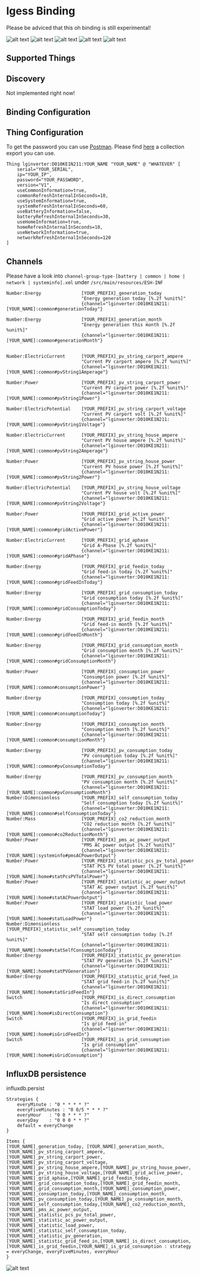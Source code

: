 # lgess Binding

Please be adviced that this oh binding is still experimental!

![alt text][paperUIControl]
![alt text][paperUIConfiguration]
![alt text][paperUIConfigurationProperties]
![alt text][paperUIConfiguration1]
![alt text][paperUIConfiguration2]

## Supported Things

## Discovery

Not implemented right now!

## Binding Configuration

## Thing Configuration

To get the password you can use [Postman][postman]. Please find [here](/blob/master/ressources/LGEnerVuESS.postman_collection.json) a collection export you can use.

```
Thing lginverter:D010KE1N211:YOUR_NAME "YOUR_NAME" @ "WHATEVER" [
    serial="YOUR_SERIAL",
    ip="YOUR_IP",
    password="YOUR_PASSWORD",
    version="V1",
    useCommonInformation=true,
    commonRefreshInternalInSeconds=10,
    useSystemInformation=true,
    systemRefreshInternalInSeconds=60,
    useBatteryInformation=false,
    batteryRefreshInternalInSeconds=30,
    useHomeInformation=true,
    homeRefreshInternalInSeconds=10,
    useNetworkInformation=true,
    networkRefreshInternalInSeconds=120
]
```
## Channels

Please have a look into `channel-group-type-[battery | common | home | network | systeminfo].xml` under `/src/main/resources/ESH-INF`

```
Number:Energy               [YOUR_PREFIX]_generation_today
                            "Energy generation today [%.2f %unit%]"
                            {channel="lginverter:D010KE1N211:[YOUR_NAME]:common#generationToday"}

Number:Energy               [YOUR_PREFIX]_generation_month
                            "Energy generation this month [%.2f %unit%]"
                            {channel="lginverter:D010KE1N211:[YOUR_NAME]:common#generationMonth"}


Number:ElectricCurrent      [YOUR_PREFIX]_pv_string_carport_ampere
                            "Current PV carport ampere [%.2f %unit%]"
                            {channel="lginverter:D010KE1N211:[YOUR_NAME]:common#pvString1Amperage"}

Number:Power                [YOUR_PREFIX]_pv_string_carport_power
                            "Current PV carport power [%.2f %unit%]"
                            {channel="lginverter:D010KE1N211:[YOUR_NAME]:common#pvString1Power"}

Number:ElectricPotential    [YOUR_PREFIX]_pv_string_carport_voltage
                            "Current PV carport volt [%.2f %unit%]"
                            {channel="lginverter:D010KE1N211:[YOUR_NAME]:common#pvString1Voltage"}

Number:ElectricCurrent      [YOUR_PREFIX]_pv_string_house_ampere
                            "Current PV house ampere [%.2f %unit%]"
                            {channel="lginverter:D010KE1N211:[YOUR_NAME]:common#pvString2Amperage"}

Number:Power                [YOUR_PREFIX]_pv_string_house_power
                            "Current PV house power [%.2f %unit%]"
                            {channel="lginverter:D010KE1N211:[YOUR_NAME]:common#pvString2Power"}

Number:ElectricPotential    [YOUR_PREFIX]_pv_string_house_voltage
                            "Current PV house volt [%.2f %unit%]"
                            {channel="lginverter:D010KE1N211:[YOUR_NAME]:common#pvString2Voltage"}

Number:Power                [YOUR_PREFIX]_grid_active_power
                            "Grid active power [%.2f %unit%]"
                            {channel="lginverter:D010KE1N211:[YOUR_NAME]:common#gridActivePower"}

Number:ElectricCurrent      [YOUR_PREFIX]_grid_aphase
                            "Grid A-Phase [%.2f %unit%]"
                            {channel="lginverter:D010KE1N211:[YOUR_NAME]:common#gridAPhase"}

Number:Energy               [YOUR_PREFIX]_grid_feedin_today
                            "Grid feed-in today [%.2f %unit%]"
                            {channel="lginverter:D010KE1N211:[YOUR_NAME]:common#gridFeedInToday"}

Number:Energy               [YOUR_PREFIX]_grid_consumption_today
                            "Grid consumption today [%.2f %unit%]"
                            {channel="lginverter:D010KE1N211:[YOUR_NAME]:common#gridConsumptionToday"}

Number:Energy               [YOUR_PREFIX]_grid_feedin_month
                            "Grid feed-in month [%.2f %unit%]"
                            {channel="lginverter:D010KE1N211:[YOUR_NAME]:common#gridFeedInMonth"}

Number:Energy               [YOUR_PREFIX]_grid_consumption_month
                            "Grid consumption month [%.2f %unit%]"
                            {channel="lginverter:D010KE1N211:[YOUR_NAME]:common#gridConsumptionMonth"}

Number:Power                [YOUR_PREFIX]_consumption_power
                            "Consumption power [%.2f %unit%]"
                            {channel="lginverter:D010KE1N211:[YOUR_NAME]:common#consumptionPower"}

Number:Energy               [YOUR_PREFIX]_consumption_today
                            "Consumption today [%.2f %unit%]"
                            {channel="lginverter:D010KE1N211:[YOUR_NAME]:common#consumptionToday"}

Number:Energy               [YOUR_PREFIX]_consumption_month
                            "Consumption month [%.2f %unit%]"
                            {channel="lginverter:D010KE1N211:[YOUR_NAME]:common#consumptionMonth"}

Number:Energy               [YOUR_PREFIX]_pv_consumption_today
                            "PV consumption today [%.2f %unit%]"
                            {channel="lginverter:D010KE1N211:[YOUR_NAME]:common#pvConsumptionToday"}

Number:Energy               [YOUR_PREFIX]_pv_consumption_month
                            "PV consumption month [%.2f %unit%]"
                            {channel="lginverter:D010KE1N211:[YOUR_NAME]:common#pvConsumptionMonth"}
Number:Dimensionless        [YOUR_PREFIX]_self_consumption_today
                            "Self consumption today [%.2f %unit%]"
                            {channel="lginverter:D010KE1N211:[YOUR_NAME]:common#selfConsumptionToday"}
Number:Mass                 [YOUR_PREFIX]_co2_reduction_month
                            "CO2 reduction month [%.2f %unit%]"
                            {channel="lginverter:D010KE1N211:[YOUR_NAME]:common#co2ReductionMonth"}
Number:Power                [YOUR_PREFIX]_pms_ac_power_output
                            "PMS AC power output [%.2f %unit%]"
                            {channel="lginverter:D010KE1N211:[YOUR_NAME]:systeminfo#pmsACPowerOutput"}
Number:Power                [YOUR_PREFIX]_statistic_pcs_pv_total_power
                            "STAT PCS PV total power [%.2f %unit%]"
                            {channel="lginverter:D010KE1N211:[YOUR_NAME]:home#statPcsPVTotalPower"}
Number:Power                [YOUR_PREFIX]_statistic_ac_power_output
                            "STAT AC power output [%.2f %unit%]"
                            {channel="lginverter:D010KE1N211:[YOUR_NAME]:home#statACPowerOutput"}
Number:Power                [YOUR_PREFIX]_statistic_load_power
                            "STAT load power [%.2f %unit%]"
                            {channel="lginverter:D010KE1N211:[YOUR_NAME]:home#statLoadPower"}
Number:Dimensionless        [YOUR_PREFIX]_statistic_self_consumption_today
                            "STAT self consumption today [%.2f %unit%]"
                            {channel="lginverter:D010KE1N211:[YOUR_NAME]:home#statSelfConsumptionToday"}
Number:Energy               [YOUR_PREFIX]_statistic_pv_generation
                            "STAT PV generation [%.2f %unit%]"
                            {channel="lginverter:D010KE1N211:[YOUR_NAME]:home#statPVGeneration"}
Number:Energy               [YOUR_PREFIX]_statistic_grid_feed_in
                            "STAT grid feed-in [%.2f %unit%]"
                            {channel="lginverter:D010KE1N211:[YOUR_NAME]:home#statGridFeedIn"}
Switch                      [YOUR_PREFIX]_is_direct_consumption
                            "Is direct consumption"
                            {channel="lginverter:D010KE1N211:[YOUR_NAME]:home#isDirectConsumption"}
Switch                      [YOUR_PREFIX]_is_grid_feedin
                            "Is grid feed-in"
                            {channel="lginverter:D010KE1N211:[YOUR_NAME]:home#isGridFeedIn"}
Switch                      [YOUR_PREFIX]_is_grid_consumption
                            "Is grid consumption"
                            {channel="lginverter:D010KE1N211:[YOUR_NAME]:home#isGridConsumption"}
```

## InfluxDB persistence




influxdb.persist
```
Strategies {
    everyMinute : "0 * * * * ?"
    everyFiveMinutes : "0 0/5 * * * ?"
    everyHour   : "0 0 * * * ?"
    everyDay    : "0 0 0 * * ?"
    default = everyChange
}

Items {
[YOUR_NAME]_generation_today, [YOUR_NAME]_generation_month,[YOUR_NAME]_pv_string_carport_ampere,[YOUR_NAME]_pv_string_carport_power,[YOUR_NAME]_pv_string_carport_voltage,[YOUR_NAME]_pv_string_house_ampere,[YOUR_NAME]_pv_string_house_power,[YOUR_NAME]_pv_string_house_voltage,[YOUR_NAME]_grid_active_power,[YOUR_NAME]_grid_aphase,[YOUR_NAME]_grid_feedin_today,[YOUR_NAME]_grid_consumption_today,[YOUR_NAME]_grid_feedin_month,[YOUR_NAME]_grid_consumption_month,[YOUR_NAME]_consumption_power,[YOUR_NAME]_consumption_today,[YOUR_NAME]_consumption_month,[YOUR_NAME]_pv_consumption_today,[YOUR_NAME]_pv_consumption_month,[YOUR_NAME]_self_consumption_today,[YOUR_NAME]_co2_reduction_month,[YOUR_NAME]_pms_ac_power_output,[YOUR_NAME]_statistic_pcs_pv_total_power,[YOUR_NAME]_statistic_ac_power_output,[YOUR_NAME]_statistic_load_power,[YOUR_NAME]_statistic_self_consumption_today,[YOUR_NAME]_statistic_pv_generation,[YOUR_NAME]_statistic_grid_feed_in,[YOUR_NAME]_is_direct_consumption,[YOUR_NAME]_is_grid_feedin,[YOUR_NAME]_is_grid_consumption : strategy = everyChange, everyFiveMinutes, everyHour
}
```

![alt text][grafana]

[grafana]: https://github.com/amocoma/lgESSInverter/blob/master/ressources/grafana.png "Grafana"
[paperUIControl]: https://github.com/amocoma/lgESSInverter/blob/master/ressources/paperUIControl.png "PaperUI #Control"
[paperUIConfiguration]: https://github.com/amocoma/lgESSInverter/blob/master/ressources/paperUIConfiguration_0.png "PaperUI #Configuration"
[paperUIConfiguration1]: https://github.com/amocoma/lgESSInverter/blob/master/ressources/paperUIConfiguration_1.png "PaperUI #Configuration"
[paperUIConfiguration2]: https://github.com/amocoma/lgESSInverter/blob/master/ressources/paperUIConfiguration_2.png "PaperUI #Configuration"
[paperUIConfigurationProperties]: https://github.com/amocoma/lgESSInverter/blob/master/ressources/paperUIConfigurationProperties.png "PaperUI #Configuration"

[postman]: https://www.mozilla.org
